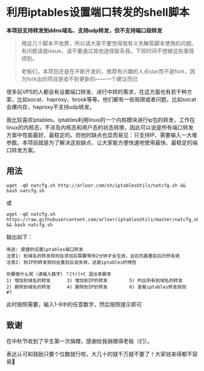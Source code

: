 # 利用iptables设置端口转发的shell脚本

**本项目支持转发到ddns域名、支持udp转发，但不支持端口段转发**

> 用这几个脚本不收费，所以请大家不要觉得我有义务解答脚本使用的问题。有问题请提issue，请不要通过其他途径联系我，下班时间不想被这些事情烦到。

> 老板们，本项目还是在不断开发的，推荐有兴趣的人点star而不是fork，因为fork出的项目是收不到更新的——一个建议而已

很多玩VPS的人都会有设置端口转发、进行中转的需求，在这方面也有若干种方案，比如socat、haproxy、brook等等。他们都有一些局限或者问题，比如socat会爆内存，haproxy不支持udp转发。

我比较喜欢iptables。iptables利用linux的一个内核模块进行ip包的转发，工作在linux的内核态，不涉及内核态和用户态的状态转换，因此可以说是所有端口转发方案中性能最好、最稳定的。但他的缺点也显而易见：只支持IP、需要输入一大堆参数。本项目就是为了解决这些缺点，让大家能方便快速地使用最快、最稳定的端口转发方案。


## 用法

```shell
wget -qO natcfg.sh http://arloor.com/sh/iptablesUtils/natcfg.sh && bash natcfg.sh
```

或

```
wget -qO natcfg.sh https://raw.githubusercontent.com/arloor/iptablesUtils/master/natcfg.sh && bash natcfg.sh
```

输出如下：

```
用途: 便捷的设置iptables端口转发
注意1: 到域名的转发规则在添加后需要等待2分钟才会生效，且在机器重启后仍然有效
注意2: 到IP的转发规则在重启后会失效，这是iptables的特性

你要做什么呢（请输入数字）？Ctrl+C 退出本脚本
1) 增加到域名的转发      3) 增加到IP的转发        5) 列出所有到域名的转发
2) 删除到域名的转发      4) 删除到IP的转发        6) 查看iptables转发规则
#? 
```

此时按照需要，输入1-6中的任意数字，然后按照提示即可

## 致谢

在中秋节收到了平生第一次捐赠，感谢给我捐赠得老板（们）。

表达认可和鼓励只要个位数就行啦，大几十的就千万就不要了！大家钱来得都不容易🙏
